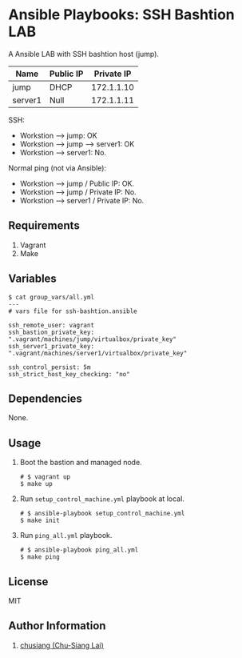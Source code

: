Ansible Playbooks: SSH Bashtion LAB
=========

A Ansible LAB with SSH bashtion host (jump).

| Name    | Public IP | Private IP |
|---------|-----------|------------|
| jump    | DHCP      | 172.1.1.10 |
| server1 | Null      | 172.1.1.11 |

SSH:

* Workstion --> jump: OK
* Workstion --> jump --> server1: OK
* Workstion --> server1: No.

Normal ping (not via Ansible):

* Workstion --> jump / Public IP: OK.
* Workstion --> jump / Private IP: No.
* Workstion --> server1 / Private IP: No.

Requirements
------------

1. Vagrant
1. Make

Variables
--------------

```
$ cat group_vars/all.yml
---
# vars file for ssh-bashtion.ansible

ssh_remote_user: vagrant
ssh_bastion_private_key: ".vagrant/machines/jump/virtualbox/private_key"
ssh_server1_private_key: ".vagrant/machines/server1/virtualbox/private_key"

ssh_control_persist: 5m
ssh_strict_host_key_checking: "no"
```

Dependencies
------------

None.

Usage
-----

1. Boot the bastion and managed node.

    ```
    # $ vagrant up
    $ make up
    ```

1. Run `setup_control_machine.yml` playbook at local.

    ```
    # $ ansible-playbook setup_control_machine.yml
    $ make init
    ```

1. Run `ping_all.yml` playbook.

    ```
    # $ ansible-playbook ping_all.yml
    $ make ping
    ```

License
-------

MIT

Author Information
------------------

1. [chusiang (Chu-Siang Lai)](https://note.drx.tw)
